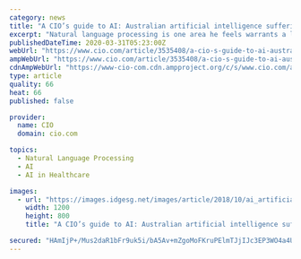 ```yaml
---
category: news
title: "A CIO’s guide to AI: Australian artificial intelligence suffering from arrested development"
excerpt: "Natural language processing is one area he feels warrants a little more scepticism, despite its being highlighted by Gartner’s recent AI hype cycle report as being the most important ... The reality is there’s a lot of fine-tuning in order to translate into results. There are no off-the-shelf solutions,” he said. But while CIOs in some ..."
publishedDateTime: 2020-03-31T05:23:00Z
webUrl: "https://www.cio.com/article/3535408/a-cio-s-guide-to-ai-australian-artificial-intelligence-suffering-from-arrested-development.html"
ampWebUrl: "https://www.cio.com/article/3535408/a-cio-s-guide-to-ai-australian-artificial-intelligence-suffering-from-arrested-development.amp.html"
cdnAmpWebUrl: "https://www-cio-com.cdn.ampproject.org/c/s/www.cio.com/article/3535408/a-cio-s-guide-to-ai-australian-artificial-intelligence-suffering-from-arrested-development.amp.html"
type: article
quality: 66
heat: 66
published: false

provider:
  name: CIO
  domain: cio.com

topics:
  - Natural Language Processing
  - AI
  - AI in Healthcare

images:
  - url: "https://images.idgesg.net/images/article/2018/10/ai_artificial-intelligence_circuit-board_circuitry_mother-board_nodes_computer-chips-100777423-large.jpg"
    width: 1200
    height: 800
    title: "A CIO’s guide to AI: Australian artificial intelligence suffering from arrested development"

secured: "HAmIjP+/Mus2daR1bFr9uk5i/bA5Av+mZgoMoFKruPElmTJjIJc3EP3WO4a4UhQdJpPb8iVErCOA7rHOBgtiSZtqT+eO9qoBBBXQISxnXbinLcn1hQ/xN1Q3hDiFq/ESfMsynnqGvA9wIqF+zRGhS22zTtulhKIautuz3278EnhvakyH7pyeCAG/B1xEpelZbLHz5HOCL6zgKqSK9dDtWJSY5IuPFZapHBf1ibAOeUmJlthAGQU68/XNIdQDVwCytrI4n8ZvKbIy6sdbgtmYx12T5XTo9PNC3Z5pH5ybiaqHg7ZfBpj06TYgNuFOFfKWgAOU2WL/j+SemKWb8EDpnD5LiNOWOHBYP6CRXV049Zngl0lkdpT9lPZm3QVVcNxLuwzwfjY20HcHWwb2dHO7KQgnpbr6a1LCZASejv25Fvamn/fn+MDU+6RokjH1sOl56At1Vqo31sbzLIHjndfF7BOsPuVx+Te0gQttuM5ezb4=;8Z8a5cxrXrdK4MNfD3h8MQ=="
---
```


